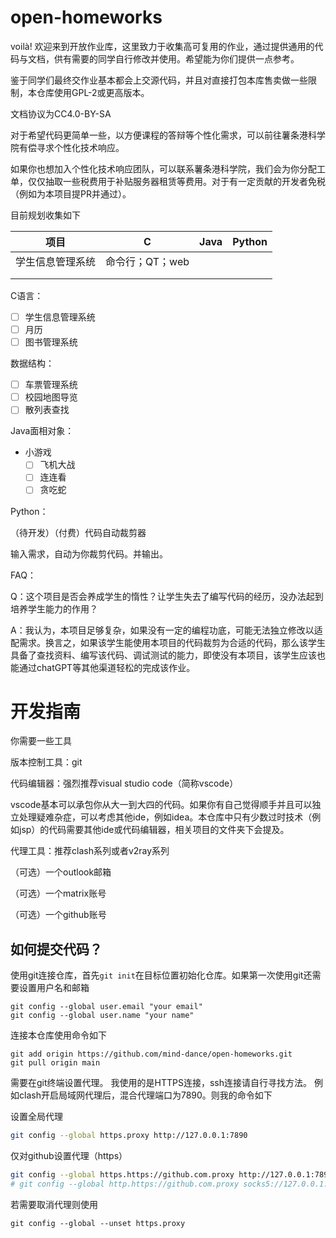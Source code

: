 # open-homeworks

voilà! 欢迎来到开放作业库，这里致力于收集高可复用的作业，通过提供通用的代码与文档，供有需要的同学自行修改并使用。希望能为你们提供一点参考。

鉴于同学们最终交作业基本都会上交源代码，并且对直接打包本库售卖做一些限制，本仓库使用GPL-2或更高版本。

文档协议为CC4.0-BY-SA

对于希望代码更简单一些，以方便课程的答辩等个性化需求，可以前往薯条港科学院有偿寻求个性化技术响应。

如果你也想加入个性化技术响应团队，可以联系薯条港科学院，我们会为你分配工单，仅仅抽取一些税费用于补贴服务器租赁等费用。对于有一定贡献的开发者免税（例如为本项目提PR并通过）。

目前规划收集如下

| 项目             | C               | Java | Python |
| ---------------- | --------------- | ---- | ------ |
| 学生信息管理系统 | 命令行；QT；web |      |        |
|                  |                 |      |        |
|                  |                 |      |        |

C语言：

- [ ] 学生信息管理系统
- [ ] 月历
- [ ] 图书管理系统

数据结构：

- [ ] 车票管理系统
- [ ] 校园地图导览
- [ ] 散列表查找

Java面相对象：

- 小游戏
  - [ ] 飞机大战
  - [ ] 连连看
  - [ ] 贪吃蛇

Python：


（待开发）（付费）代码自动裁剪器

输入需求，自动为你裁剪代码。并输出。


FAQ：

Q：这个项目是否会养成学生的惰性？让学生失去了编写代码的经历，没办法起到培养学生能力的作用？

A：我认为，本项目足够复杂，如果没有一定的编程功底，可能无法独立修改以适配需求。换言之，如果该学生能使用本项目的代码裁剪为合适的代码，那么该学生具备了查找资料、编写该代码、调试测试的能力，即使没有本项目，该学生应该也能通过chatGPT等其他渠道轻松的完成该作业。



# 开发指南

你需要一些工具

版本控制工具：git

代码编辑器：强烈推荐visual studio code（简称vscode）

vscode基本可以承包你从大一到大四的代码。如果你有自己觉得顺手并且可以独立处理疑难杂症，可以考虑其他ide，例如idea。本仓库中只有少数过时技术（例如jsp）的代码需要其他ide或代码编辑器，相关项目的文件夹下会提及。

代理工具：推荐clash系列或者v2ray系列

（可选）一个outlook邮箱

（可选）一个matrix账号

（可选）一个github账号

## 如何提交代码？
使用git连接仓库，首先`git init`在目标位置初始化仓库。如果第一次使用git还需要设置用户名和邮箱
```
git config --global user.email "your email"
git config --global user.name "your name"
```
连接本仓库使用命令如下
```
git add origin https://github.com/mind-dance/open-homeworks.git
git pull origin main
```
需要在git终端设置代理。
我使用的是HTTPS连接，ssh连接请自行寻找方法。
例如clash开启局域网代理后，混合代理端口为7890。则我的命令如下

设置全局代理
```bash
git config --global https.proxy http://127.0.0.1:7890
```

仅对github设置代理（https）
```bash
git config --global https.https://github.com.proxy http://127.0.0.1:7890
# git config --global http.https://github.com.proxy socks5://127.0.0.1:7890
```

若需要取消代理则使用
```
git config --global --unset https.proxy
```

